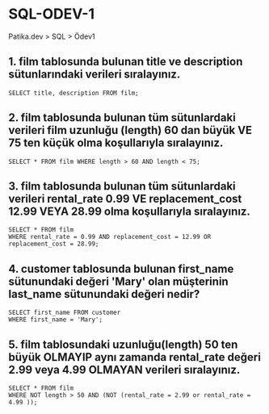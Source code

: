 # SQL-ODEV-1
Patika.dev > SQL > Ödev1

## 1. film tablosunda bulunan title ve description sütunlarındaki verileri sıralayınız.

    SELECT title, description FROM film;

## 2. film tablosunda bulunan tüm sütunlardaki verileri film uzunluğu (length) 60 dan büyük VE 75 ten küçük olma koşullarıyla sıralayınız.

    SELECT * FROM film WHERE length > 60 AND length < 75;

## 3. film tablosunda bulunan tüm sütunlardaki verileri rental_rate 0.99 VE replacement_cost 12.99 VEYA 28.99 olma koşullarıyla sıralayınız.

    SELECT * FROM film
    WHERE rental_rate = 0.99 AND replacement_cost = 12.99 OR replacement_cost = 28.99;

## 4. customer tablosunda bulunan first_name sütunundaki değeri 'Mary' olan müşterinin last_name sütunundaki değeri nedir?

    SELECT first_name FROM customer
    WHERE first_name = 'Mary';
    
## 5. film tablosundaki uzunluğu(length) 50 ten büyük OLMAYIP aynı zamanda rental_rate değeri 2.99 veya 4.99 OLMAYAN verileri sıralayınız.

    SELECT * FROM film
    WHERE NOT length > 50 AND (NOT (rental_rate = 2.99 or rental_rate = 4.99 ));
